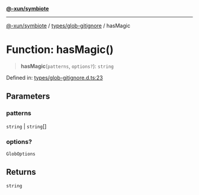 [**@-xun/symbiote**](../../../README.md)

***

[@-xun/symbiote](../../../README.md) / [types/glob-gitignore](../README.md) / hasMagic

# Function: hasMagic()

> **hasMagic**(`patterns`, `options?`): `string`

Defined in: [types/glob-gitignore.d.ts:23](https://github.com/Xunnamius/symbiote/blob/f1a40b5448c4c0e7d4ef29eadf33bfec36be686d/types/glob-gitignore.d.ts#L23)

## Parameters

### patterns

`string` | `string`[]

### options?

`GlobOptions`

## Returns

`string`

